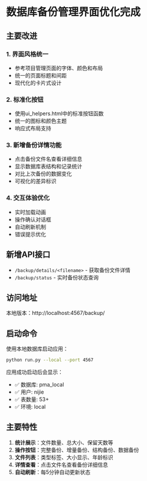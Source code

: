 # 数据库备份管理界面优化完成

## 主要改进

### 1. 界面风格统一
- 参考项目管理页面的字体、颜色和布局
- 统一的页面标题和间距
- 现代化的卡片式设计

### 2. 标准化按钮
- 使用ui_helpers.html中的标准按钮函数
- 统一的图标和颜色主题
- 响应式布局支持

### 3. 新增备份详情功能
- 点击备份文件名查看详细信息
- 显示数据库表结构和记录统计
- 对比上次备份的数据变化
- 可视化的差异标识

### 4. 交互体验优化
- 实时加载动画
- 操作确认对话框
- 自动刷新机制
- 错误提示优化

## 新增API接口

- `/backup/details/<filename>` - 获取备份文件详情
- `/backup/status` - 实时备份状态查询

## 访问地址

本地版本：http://localhost:4567/backup/

## 启动命令

使用本地数据库启动应用：
```bash
python run.py --local --port 4567
```

应用成功启动后会显示：
- ✅ 数据库: pma_local
- ✅ 用户: nijie  
- ✅ 表数量: 53+
- ✅ 环境: local

## 主要特性

1. **统计展示**：文件数量、总大小、保留天数等
2. **操作按钮**：完整备份、增量备份、结构备份、数据备份
3. **文件列表**：类型标签、大小显示、年龄标识
4. **详情查看**：点击文件名查看备份详细信息
5. **自动刷新**：每5分钟自动更新状态 